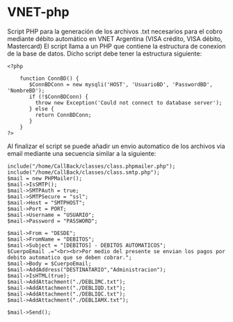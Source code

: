 # VNET-php
Script PHP para la generación de los archivos .txt necesarios para el cobro mediante débito automático en VNET Argentina (VISA crédito, VISA débito, Mastercard)
El script llama a un PHP que contiene la estructura de conexion de la base de datos. Dicho script debe tener la estructura siguiente:
```
<?php

    function ConnBD() {
       $ConnBDConn = new mysqli('HOST', 'UsuarioBD', 'PasswordBD', 'NombreBD');
       if (!$ConnBDConn) {
         throw new Exception('Could not connect to database server');
       } else {
         return ConnBDConn;
       }
    }
?>
```
Al finalizar el script se puede añadir un envio automatico de los archivos via email mediante una secuencia similar a la siguiente:

```
include("/home/CallBack/classes/class.phpmailer.php");
include("/home/CallBack/classes/class.smtp.php");
$mail = new PHPMailer();
$mail->IsSMTP();
$mail->SMTPAuth = true;
$mail->SMTPSecure = "ssl";
$mail->Host = "SMTPHOST";
$mail->Port = PORT;
$mail->Username = "USUARIO";
$mail->Password = "PASSWORD";

$mail->From = "DESDE";
$mail->FromName = "DEBITOS";
$mail->Subject = "[DEBITOS] - DEBITOS AUTOMATICOS";
$CuerpoEmail .="<br><br>Por medio del presente se envian los pagos por debito automatico que se deben cobrar.";
$mail->Body = $CuerpoEmail;
$mail->AddAddress("DESTINATARIO","Administracion");
$mail->IsHTML(true);
$mail->AddAttachment("./DEBLIMC.txt");
$mail->AddAttachment("./DEBLIQD.txt");
$mail->AddAttachment("./DEBLIQC.txt");
$mail->AddAttachment("./DEBLIAMX.txt");

$mail->Send();
```
